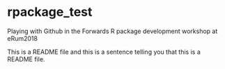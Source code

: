 # rpackage_test
Playing with Github in the Forwards R package development workshop at eRum2018

This is a README file and this is a sentence telling you that this is a README file. 
